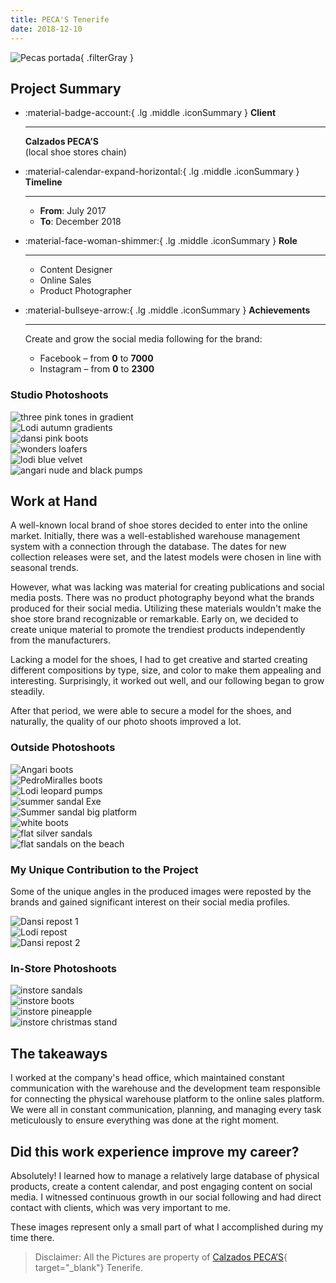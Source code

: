 ```yaml
---
title: PECA'S Tenerife
date: 2018-12-10
---
```


![Pecas portada](https://anelllya.github.io/portfolio/img/pecas/outside-jonisand.webp){ .filterGray }

## Project Summary

<div class="grid cards" markdown>

-   :material-badge-account:{ .lg .middle .iconSummary }  __Client__

    ---

    **Calzados PECA’S** <br>
    (local shoe stores chain)

-   :material-calendar-expand-horizontal:{ .lg .middle .iconSummary }  __Timeline__

    ---

    - **From**: July 2017 
    - **To**: December 2018

-   :material-face-woman-shimmer:{ .lg .middle .iconSummary }  __Role__

    ---

    - Content Designer 
    - Online Sales
    - Product Photographer

-   :material-bullseye-arrow:{ .lg .middle .iconSummary }  __Achievements__

    ---

    Create and grow the social media following for the brand: <br>

    - Facebook – from **0** to **7000** 
    - Instagram – from **0** to **2300** 

</div>

### Studio Photoshoots

<div class="galleryFlex">

<div class="galleryItems">
    <div>
        <img src="https://anelllya.github.io/portfolio/img/pecas/studio-sand.webp" alt="three pink tones in gradient" />
    </div>
    <div>
        <img src="https://anelllya.github.io/portfolio/img/pecas/studio-lodi.webp" alt="Lodi autumn gradients" />
    </div>
    <div>
        <img src="https://anelllya.github.io/portfolio/img/pecas/studio-dansi.webp" alt="dansi pink boots" />
    </div>
    <div>
        <img src="https://anelllya.github.io/portfolio/img/pecas/studio-wond.webp" alt="wonders loafers" />
    </div>
    <div>
        <img src="https://anelllya.github.io/portfolio/img/pecas/studio-lodi-marino.webp" alt="lodi blue velvet" />
    </div>    
    <div>
        <img src="https://anelllya.github.io/portfolio/img/pecas/studio-angari.webp" alt="angari nude and black pumps" />
    </div>    
</div>

</div>


## Work at Hand

A well-known local brand of shoe stores decided to enter into the online market. Initially, there was a well-established warehouse management system with a connection through the database. The dates for new collection releases were set, and the latest models were chosen in line with seasonal trends.

However, what was lacking was material for creating publications and social media posts. There was no product photography beyond what the brands produced for their social media. Utilizing these materials wouldn't make the shoe store brand recognizable or remarkable. Early on, we decided to create unique material to promote the trendiest products independently from the manufacturers.

Lacking a model for the shoes, I had to get creative and started creating different compositions by type, size, and color to make them appealing and interesting. Surprisingly, it worked out well, and our following began to grow steadily.

After that period, we were able to secure a model for the shoes, and naturally, the quality of our photo shoots improved a lot.

### Outside Photoshoots

<div class="galleryFlex">

<div class="galleryItems">
    <div>
        <img src="https://anelllya.github.io/portfolio/img/pecas/outside-angari-botin.webp" alt="Angari boots" />
    </div>
    <div>
        <img src="https://anelllya.github.io/portfolio/img/pecas/outside-botinpedro.webp" alt="PedroMiralles boots" />
    </div>
    <div>
        <img src="https://anelllya.github.io/portfolio/img/pecas/outside-falda.webp" alt="Lodi leopard pumps" />
    </div>
    <div>
        <img src="https://anelllya.github.io/portfolio/img/pecas/outside-Sandalia-de-tira-exe.webp" alt="summer sandal Exe" />
    </div>
    <div>
        <img src="https://anelllya.github.io/portfolio/img/pecas/outside-Sandalias.webp" alt="Summer sandal big platform" />
    </div>    
    <div>
        <img src="https://anelllya.github.io/portfolio/img/pecas/outside-lodi.webp" alt="white boots" />
    </div>
    <div>
        <img src="https://anelllya.github.io/portfolio/img/pecas/outside-Sandalia-plana.webp" alt="flat silver sandals" />
    </div>  
    <div>
        <img src="https://anelllya.github.io/portfolio/img/pecas/outside-Sandalia de tira.webp" alt="flat sandals on the beach" />
    </div>   
</div>

</div>

### My Unique Contribution to the Project

Some of the unique angles in the produced images were reposted by the brands and gained significant interest on their social media profiles.

<div class="galGrid">

<div class="galGridItem">
    <div>
        <img src="https://anelllya.github.io/portfolio/img/pecas/Dansi-shoes-repost-2.webp" alt=" Dansi repost 1" />
    </div>
    <div>
        <img src="https://anelllya.github.io/portfolio/img/pecas/Lodi-shoes-captura.webp" alt=" Lodi repost" />
    </div>
    <div>
        <img src="https://anelllya.github.io/portfolio/img/pecas/Dansi-shoes-repost.webp" alt="Dansi repost 2" />
    </div>    
</div>

</div>

### In-Store Photoshoots

<div class="galleryFlex">

<div class="galleryItems">
    <div>
        <img src="https://anelllya.github.io/portfolio/img/pecas/instore-lodi-sandals.webp" alt="instore sandals" />
    </div>
    <div>
        <img src="https://anelllya.github.io/portfolio/img/pecas/instore-panamajacks.webp" alt="instore boots" />
    </div>
    <div>
        <img src="https://anelllya.github.io/portfolio/img/pecas/instore-wereopen.webp" alt="instore pineapple" />
    </div>
    <div>
        <img src="https://anelllya.github.io/portfolio/img/pecas/instore-christmas.webp" alt="instore christmas stand" />
    </div>
 
</div>

</div>

## The takeaways

I worked at the company's head office, which maintained constant communication with the warehouse and the development team responsible for connecting the physical warehouse platform to the online sales platform. We were all in constant communication, planning, and managing every task meticulously to ensure everything was done at the right moment.

## Did this work experience improve my career?

Absolutely! I learned how to manage a relatively large database of physical products, create a content calendar, and post engaging content on social media. I witnessed continuous growth in our social following and had direct contact with clients, which was very important to me.

These images represent only a small part of what I accomplished during my time there.

> Disclaimer: All the Pictures are property of [Calzados PECA’S](https://pecas.com){ target="_blank"} Tenerife. 